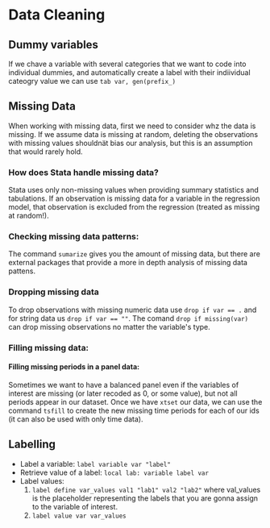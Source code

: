 # Data Cleaning

## Dummy variables

If we chave a variable with several categories that we want to code into individual dummies, and automatically create a label with their indiividual cateogry value we can use `tab var, gen(prefix_)`

## Missing Data
When working with missing data, first we need to consider whz the data is missing. If we assume data is missing at random, deleting the observations with missing values shouldnät bias our analysis, but this is an assumption that would rarely hold.

### How does Stata handle missing data?
Stata uses only non-missing values when providing summary statistics and tabulations. If an observation is missing data for a variable in the regression model, that observation is excluded from the regression (treated as missing at random!).

### Checking missing data patterns:
The command `sumarize` gives you the amount of missing data, but there are external packages that provide a more in depth analysis of missing data pattens.

### Dropping missing data
To drop observations with missing numeric data use `drop if var == .` and for string data us `drop if var == ""`. The comand `drop if missing(var)` can drop missing observations no matter the variable's type.

### Filling missing data:

#### Filling missing periods in a panel data:
Sometimes we want to have a balanced panel even if the variables of interest are missing (or later recoded as 0, or some value), but not all periods appear in our dataset. Once we have `xtset` our data, we can use the command `tsfill` to create the new missing time periods for each of our ids (it can also be used with only time data).
## Labelling
- Label a variable: `label variable var "label"`
- Retrieve value of a label: `local lab: variable label var`
- Label values: 
    1. `label define var_values val1 "lab1" val2 "lab2"` where val_values is the placeholder representing the labels that you are gonna assign to the variable of interest.
    2. `label value var var_values`
